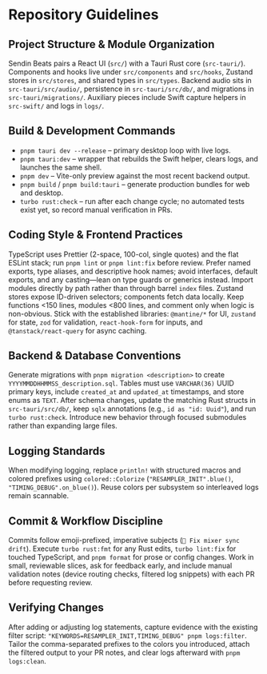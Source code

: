 # Repository Guidelines

## Project Structure & Module Organization
Sendin Beats pairs a React UI (`src/`) with a Tauri Rust core (`src-tauri/`). Components and hooks live under `src/components` and `src/hooks`, Zustand stores in `src/stores`, and shared types in `src/types`. Backend audio sits in `src-tauri/src/audio/`, persistence in `src-tauri/src/db/`, and migrations in `src-tauri/migrations/`. Auxiliary pieces include Swift capture helpers in `src-swift/` and logs in `logs/`.

## Build & Development Commands
- `pnpm tauri dev --release` – primary desktop loop with live logs.
- `pnpm tauri:dev` – wrapper that rebuilds the Swift helper, clears logs, and launches the same shell.
- `pnpm dev` – Vite-only preview against the most recent backend output.
- `pnpm build` / `pnpm build:tauri` – generate production bundles for web and desktop.
- `turbo rust:check` – run after each change cycle; no automated tests exist yet, so record manual verification in PRs.

## Coding Style & Frontend Practices
TypeScript uses Prettier (2-space, 100-col, single quotes) and the flat ESLint stack; run `pnpm lint` or `pnpm lint:fix` before review. Prefer named exports, type aliases, and descriptive hook names; avoid interfaces, default exports, and any casting—lean on type guards or generics instead. Import modules directly by path rather than through barrel `index` files. Zustand stores expose ID-driven selectors; components fetch data locally. Keep functions <150 lines, modules <800 lines, and comment only when logic is non-obvious. Stick with the established libraries: `@mantine/*` for UI, `zustand` for state, `zod` for validation, `react-hook-form` for inputs, and `@tanstack/react-query` for async caching.

## Backend & Database Conventions
Generate migrations with `pnpm migration <description>` to create `YYYYMMDDHHMMSS_description.sql`. Tables must use `VARCHAR(36)` UUID primary keys, include `created_at` and `updated_at` timestamps, and store enums as `TEXT`. After schema changes, update the matching Rust structs in `src-tauri/src/db/`, keep `sqlx` annotations (e.g., `id as "id: Uuid"`), and run `turbo rust:check`. Introduce new behavior through focused submodules rather than expanding large files.

## Logging Standards
When modifying logging, replace `println!` with structured macros and colored prefixes using `colored::Colorize` (`"RESAMPLER_INIT".blue()`, `"TIMING_DEBUG".on_blue()`). Reuse colors per subsystem so interleaved logs remain scannable.

## Commit & Workflow Discipline
Commits follow emoji-prefixed, imperative subjects (`🔧 Fix mixer sync drift`). Execute `turbo rust:fmt` for any Rust edits, `turbo lint:fix` for touched TypeScript, and `pnpm format` for prose or config changes. Work in small, reviewable slices, ask for feedback early, and include manual validation notes (device routing checks, filtered log snippets) with each PR before requesting review.

## Verifying Changes
After adding or adjusting log statements, capture evidence with the existing filter script: `"KEYWORDS=RESAMPLER_INIT,TIMING_DEBUG" pnpm logs:filter`. Tailor the comma-separated prefixes to the colors you introduced, attach the filtered output to your PR notes, and clear logs afterward with `pnpm logs:clean`.
